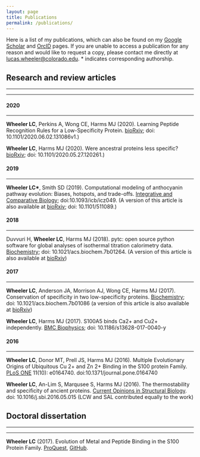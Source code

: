 ```yaml
---
layout: page
title: Publications
permalink: /publications/
---
```

Here is a list of my publications, which can also be found on my [Google Scholar](https://scholar.google.com/citations?user=IEcP51wAAAAJ&hl=en) and [OrcID](https://orcid.org/0000-0002-9483-9792?lang=en) pages. If you are unable to access a publication for any reason and would like to request a copy, please contact me directly at lucas.wheeler@colorado.edu. \* indicates corresponding authorship.

## Research and review articles
<hr><hr>

#### 2020
<hr>

**Wheeler LC**, Perkins A, Wong CE, Harms MJ (2020). Learning Peptide Recognition Rules for a Low-Specificity Protein. [bioRxiv](https://www.biorxiv.org/content/10.1101/2020.06.02.131086v1); doi: 10.1101/2020.06.02.131086v1.)


**Wheeler LC**, Harms MJ (2020). Were ancestral proteins less specific? [bioRxiv](https://www.biorxiv.org/content/10.1101/2020.05.27.120261v1); doi: 10.1101/2020.05.27.120261.)


#### 2019
<hr>

**Wheeler LC\***, Smith SD (2019). Computational modeling of anthocyanin pathway evolution: Biases, hotspots, and trade-offs.
[Integrative and Comparative Biology](https://academic.oup.com/icb/advance-article/doi/10.1093/icb/icz049/5497801?guestAccessKey=6d4d5dc9-52b6-4a41-8789-0e90597a0816); doi:10.1093/icb/icz049. (A version of this article is also available at [bioRxiv](https://www.biorxiv.org/content/early/2019/01/03/511089); doi: 10.1101/511089.)


#### 2018
<hr>

Duvvuri H, **Wheeler LC**, Harms MJ (2018). pytc: open source python software for global analyses of isothermal titration calorimetry data. [Biochemistry](https://pubs.acs.org/doi/abs/10.1021/acs.biochem.7b01264); doi: 10.1021/acs.biochem.7b01264. (A version of this article is also available at [bioRxiv](https://www.biorxiv.org/content/early/2017/12/15/234682))

#### 2017
<hr>

**Wheeler LC**, Anderson JA, Morrison AJ, Wong CE, Harms MJ (2017). Conservation of specificity in two low-specificity proteins. [Biochemistry](http://pubs.acs.org/doi/10.1021/acs.biochem.7b01086); doi: 10.1021/acs.biochem.7b01086 (a version of this article is also available at [bioRxiv](https://www.biorxiv.org/content/early/2017/10/25/207324))


**Wheeler LC**, Harms MJ (2017). S100A5 binds Ca2+ and Cu2+ independently. [BMC Biophysics](https://bmcbiophys.biomedcentral.com/articles/10.1186/s13628-017-0040-y); doi: 10.1186/s13628-017-0040-y 

#### 2016
<hr>

**Wheeler LC**, Donor MT, Prell JS, Harms MJ (2016). Multiple Evolutionary 
Origins of Ubiquitous Cu 2+ and Zn 2+ Binding in the S100 protein Family. 
[PLoS ONE](http://journals.plos.org/plosone/article?id=10.1371/journal.pone.0164740) 11(10): e0164740. doi:10.1371/journal.pone.0164740 


**Wheeler LC**, An-Lim S, Marqusee S, Harms MJ (2016). The thermostability 
and specificity of ancient proteins. [Current Opinions in Structural Biology](http://www.sciencedirect.com/science/article/pii/S0959440X16300501). doi: 10.1016/j.sbi.2016.05.015 (LCW and SAL contributed equally to the work) 


## Doctoral dissertation
<hr><hr>

**Wheeler LC** (2017). Evolution of Metal and Peptide Binding in the S100 Protein Family. [ProQuest](https://search.proquest.com/docview/2015148136?pq-origsite=gscholar), [GitHub](https://github.com/lcwheeler/dissertation).
